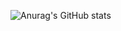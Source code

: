 ![Anurag's GitHub stats](https://github-readme-stats.vercel.app/api?username=IgorMilya&theme=radical&show_icons=true)
